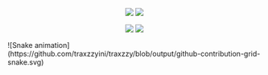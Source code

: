 <p align="center">  
<img src="https://github-readme-stats.vercel.app/api?username=traxzzy&show_icons=true&theme=radical&count_private=true">
<img src="https://github-readme-stats.vercel.app/api/top-langs/?username=traxzzy&theme=radical">
</p>

<p align="center">  
<img src="https://komarev.com/ghpvc/?username=traxzzy&color=grey">
<img src="https://img.shields.io/github/followers/traxzzy.svg?style=social&label=Follow&maxAge=2592000">
</p>

<div>
  ![Snake animation](https://github.com/traxzzyini/traxzzy/blob/output/github-contribution-grid-snake.svg)
</div>
